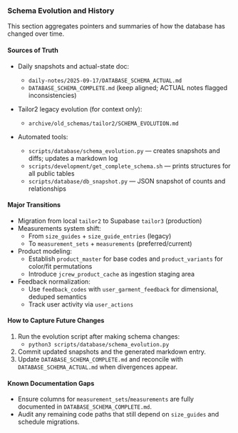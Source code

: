 ### Schema Evolution and History

This section aggregates pointers and summaries of how the database has changed over time.

#### Sources of Truth

- Daily snapshots and actual-state doc:
  - `daily-notes/2025-09-17/DATABASE_SCHEMA_ACTUAL.md`
  - `DATABASE_SCHEMA_COMPLETE.md` (keep aligned; ACTUAL notes flagged inconsistencies)

- Tailor2 legacy evolution (for context only):
  - `archive/old_schemas/tailor2/SCHEMA_EVOLUTION.md`

- Automated tools:
  - `scripts/database/schema_evolution.py` — creates snapshots and diffs; updates a markdown log
  - `scripts/development/get_complete_schema.sh` — prints structures for all public tables
  - `scripts/database/db_snapshot.py` — JSON snapshot of counts and relationships

#### Major Transitions

- Migration from local `tailor2` to Supabase `tailor3` (production)
- Measurements system shift:
  - From `size_guides` + `size_guide_entries` (legacy)
  - To `measurement_sets` + `measurements` (preferred/current)
- Product modeling:
  - Establish `product_master` for base codes and `product_variants` for color/fit permutations
  - Introduce `jcrew_product_cache` as ingestion staging area
- Feedback normalization:
  - Use `feedback_codes` with `user_garment_feedback` for dimensional, deduped semantics
  - Track user activity via `user_actions`

#### How to Capture Future Changes

1. Run the evolution script after making schema changes:
   - `python3 scripts/database/schema_evolution.py`
2. Commit updated snapshots and the generated markdown entry.
3. Update `DATABASE_SCHEMA_COMPLETE.md` and reconcile with `DATABASE_SCHEMA_ACTUAL.md` when divergences appear.

#### Known Documentation Gaps

- Ensure columns for `measurement_sets`/`measurements` are fully documented in `DATABASE_SCHEMA_COMPLETE.md`.
- Audit any remaining code paths that still depend on `size_guides` and schedule migrations.



